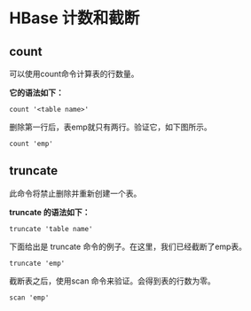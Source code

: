 # HBase 计数和截断

## count

可以使用count命令计算表的行数量。

**它的语法如下：**

```
count '<table name>'
```

删除第一行后，表emp就只有两行。验证它，如下图所示。

```
count 'emp'
```

## truncate

此命令将禁止删除并重新创建一个表。

**truncate 的语法如下：**

```
truncate 'table name'
```

下面给出是 truncate 命令的例子。在这里，我们已经截断了emp表。

```
truncate 'emp'
```

截断表之后，使用scan 命令来验证。会得到表的行数为零。

```
scan 'emp'
```
